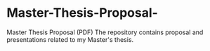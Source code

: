 # Master-Thesis-Proposal-
Master Thesis Proposal (PDF)
The repository contains proposal and presentations related to my Master's thesis. 

